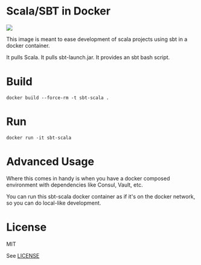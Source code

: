 # Scala/SBT in Docker

[![](https://images.microbadger.com/badges/image/jimschubert/sbt-scala.svg)](https://microbadger.com/images/jimschubert/sbt-scala "Get your own image badge on microbadger.com")

This image is meant to ease development of scala projects using sbt in a docker container.

It pulls Scala. It pulls sbt-launch.jar. It provides an sbt bash script.

# Build

```
docker build --force-rm -t sbt-scala .
```

# Run

```
docker run -it sbt-scala
```

# Advanced Usage

Where this comes in handy is when you have a docker composed environment with dependencies like Consul, Vault, etc.

You can run this sbt-scala docker container as if it's on the docker network, so you can do local-like development.

# License

MIT 

See [LICENSE](./LICENSE)
